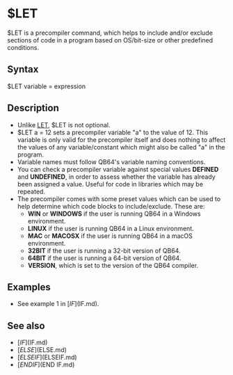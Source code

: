 # $LET

$LET is a precompiler command, which helps to include and/or exclude sections of code in a program based on OS/bit-size or other predefined conditions.

  

## Syntax

$LET variable = expression
  

## Description

* Unlike [LET](LET.md), $LET is not optional.
* $LET a = 12 sets a precompiler variable "a" to the value of 12. This variable is only valid for the precompiler itself and does nothing to affect the values of any variable/constant which might also be called "a" in the program.
* Variable names must follow QB64's variable naming conventions.
* You can check a precompiler variable against special values **DEFINED** and **UNDEFINED**, in order to assess whether the variable has already been assigned a value. Useful for code in libraries which may be repeated.
* The precompiler comes with some preset values which can be used to help determine which code blocks to include/exclude. These are:
	+ **WIN** or **WINDOWS** if the user is running QB64 in a Windows environment.
	+ **LINUX** if the user is running QB64 in a Linux environment.
	+ **MAC** or **MACOSX** if the user is running QB64 in a macOS environment.
	+ **32BIT** if the user is running a 32-bit version of QB64.
	+ **64BIT** if the user is running a 64-bit version of QB64.
	+ **VERSION**, which is set to the version of the QB64 compiler.

  

## Examples

* See example 1 in [$IF]($IF.md).

  

## See also

* [$IF]($IF.md)
* [$ELSE]($ELSE.md)
* [$ELSEIF]($ELSEIF.md)
* [$END IF]($END IF.md)

  
